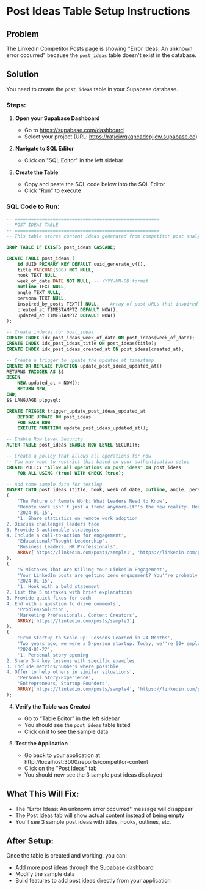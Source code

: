 # Post Ideas Table Setup Instructions

## Problem
The LinkedIn Competitor Posts page is showing "Error Ideas: An unknown error occurred" because the `post_ideas` table doesn't exist in the database.

## Solution
You need to create the `post_ideas` table in your Supabase database.

### Steps:

1. **Open your Supabase Dashboard**
   - Go to https://supabase.com/dashboard
   - Select your project (URL: https://ratjciwgkqncadcpjjcw.supabase.co)

2. **Navigate to SQL Editor**
   - Click on "SQL Editor" in the left sidebar

3. **Create the Table**
   - Copy and paste the SQL code below into the SQL Editor
   - Click "Run" to execute

### SQL Code to Run:

```sql
-- =====================================================
-- POST IDEAS TABLE
-- =====================================================
-- This table stores content ideas generated from competitor post analysis

DROP TABLE IF EXISTS post_ideas CASCADE;

CREATE TABLE post_ideas (
    id UUID PRIMARY KEY DEFAULT uuid_generate_v4(),
    title VARCHAR(500) NOT NULL,
    hook TEXT NULL,
    week_of_date DATE NOT NULL, -- YYYY-MM-DD format
    outline TEXT NULL,
    angle TEXT NULL,
    persona TEXT NULL,
    inspired_by_posts TEXT[] NULL, -- Array of post URLs that inspired this idea
    created_at TIMESTAMPTZ DEFAULT NOW(),
    updated_at TIMESTAMPTZ DEFAULT NOW()
);

-- Create indexes for post_ideas
CREATE INDEX idx_post_ideas_week_of_date ON post_ideas(week_of_date);
CREATE INDEX idx_post_ideas_title ON post_ideas(title);
CREATE INDEX idx_post_ideas_created_at ON post_ideas(created_at);

-- Create a trigger to update the updated_at timestamp
CREATE OR REPLACE FUNCTION update_post_ideas_updated_at()
RETURNS TRIGGER AS $$
BEGIN
    NEW.updated_at = NOW();
    RETURN NEW;
END;
$$ LANGUAGE plpgsql;

CREATE TRIGGER trigger_update_post_ideas_updated_at
    BEFORE UPDATE ON post_ideas
    FOR EACH ROW
    EXECUTE FUNCTION update_post_ideas_updated_at();

-- Enable Row Level Security
ALTER TABLE post_ideas ENABLE ROW LEVEL SECURITY;

-- Create a policy that allows all operations for now
-- You may want to restrict this based on your authentication setup
CREATE POLICY "Allow all operations on post_ideas" ON post_ideas
    FOR ALL USING (true) WITH CHECK (true);

-- Add some sample data for testing
INSERT INTO post_ideas (title, hook, week_of_date, outline, angle, persona, inspired_by_posts) VALUES 
(
    'The Future of Remote Work: What Leaders Need to Know',
    'Remote work isn''t just a trend anymore—it''s the new reality. Here''s what forward-thinking leaders are doing to stay ahead.',
    '2024-01-15',
    '1. Share statistics on remote work adoption
2. Discuss challenges leaders face
3. Provide 3 actionable strategies
4. Include a call-to-action for engagement',
    'Educational/Thought Leadership',
    'Business Leaders, HR Professionals',
    ARRAY['https://linkedin.com/posts/sample1', 'https://linkedin.com/posts/sample2']
),
(
    '5 Mistakes That Are Killing Your LinkedIn Engagement',
    'Your LinkedIn posts are getting zero engagement? You''re probably making one of these 5 critical mistakes.',
    '2024-01-15',
    '1. Hook with a bold statement
2. List the 5 mistakes with brief explanations
3. Provide quick fixes for each
4. End with a question to drive comments',
    'Problem/Solution',
    'Marketing Professionals, Content Creators',
    ARRAY['https://linkedin.com/posts/sample3']
),
(
    'From Startup to Scale-up: Lessons Learned in 24 Months',
    'Two years ago, we were a 5-person startup. Today, we''re 50+ employees. Here''s what I wish I knew then.',
    '2024-01-22',
    '1. Personal story opening
2. Share 3-4 key lessons with specific examples
3. Include metrics/numbers where possible
4. Offer to help others in similar situations',
    'Personal Story/Experience',
    'Entrepreneurs, Startup Founders',
    ARRAY['https://linkedin.com/posts/sample4', 'https://linkedin.com/posts/sample5']
);
```

4. **Verify the Table was Created**
   - Go to "Table Editor" in the left sidebar
   - You should see the `post_ideas` table listed
   - Click on it to see the sample data

5. **Test the Application**
   - Go back to your application at http://localhost:3000/reports/competitor-content
   - Click on the "Post Ideas" tab
   - You should now see the 3 sample post ideas displayed

## What This Will Fix:
- The "Error Ideas: An unknown error occurred" message will disappear
- The Post Ideas tab will show actual content instead of being empty
- You'll see 3 sample post ideas with titles, hooks, outlines, etc.

## After Setup:
Once the table is created and working, you can:
- Add more post ideas through the Supabase dashboard
- Modify the sample data
- Build features to add post ideas directly from your application
